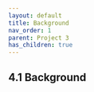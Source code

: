 ```yaml
---
layout: default
title: Background
nav_order: 1
parent: Project 3
has_children: true
---
```


## 4.1 Background
